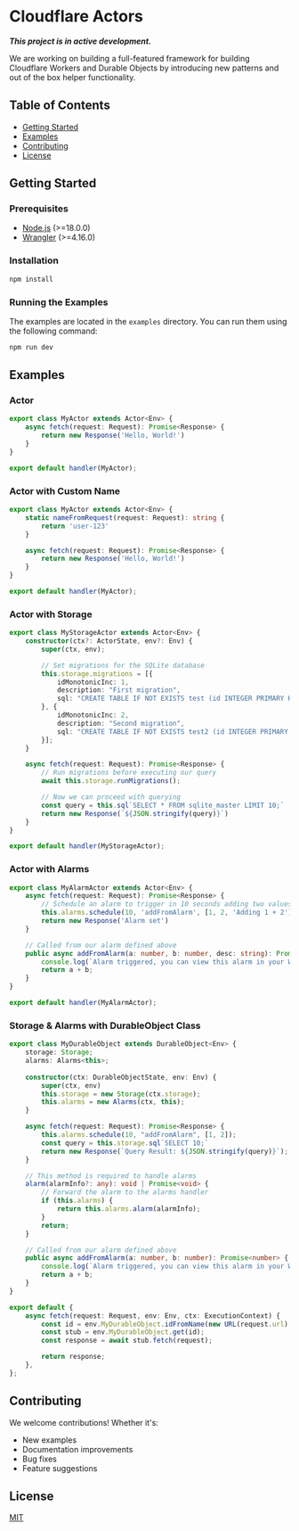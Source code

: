 # Cloudflare Actors

***This project is in active development.***

We are working on building a full-featured framework for building Cloudflare Workers and Durable Objects by introducing new patterns and out of the box helper functionality. 

## Table of Contents

- [Getting Started](#getting-started)
- [Examples](#examples)
- [Contributing](#contributing)
- [License](#license)

## Getting Started

### Prerequisites

- [Node.js](https://nodejs.org/en/download/) (>=18.0.0)
- [Wrangler](https://developers.cloudflare.com/workers/wrangler) (>=4.16.0)

### Installation

```bash
npm install
```

### Running the Examples

The examples are located in the `examples` directory. You can run them using the following command:

```bash
npm run dev
```

## Examples

### Actor

```typescript
export class MyActor extends Actor<Env> {
    async fetch(request: Request): Promise<Response> {
        return new Response('Hello, World!')
    }
}

export default handler(MyActor);
```

### Actor with Custom Name

```typescript
export class MyActor extends Actor<Env> {
    static nameFromRequest(request: Request): string {
        return 'user-123'
    }

    async fetch(request: Request): Promise<Response> {
        return new Response('Hello, World!')
    }
}

export default handler(MyActor);
```

### Actor with Storage

```typescript
export class MyStorageActor extends Actor<Env> {
    constructor(ctx?: ActorState, env?: Env) {
        super(ctx, env);

        // Set migrations for the SQLite database
        this.storage.migrations = [{
            idMonotonicInc: 1,
            description: "First migration",
            sql: "CREATE TABLE IF NOT EXISTS test (id INTEGER PRIMARY KEY)"
        }, {
            idMonotonicInc: 2,
            description: "Second migration",
            sql: "CREATE TABLE IF NOT EXISTS test2 (id INTEGER PRIMARY KEY)"
        }];
    }

    async fetch(request: Request): Promise<Response> {
        // Run migrations before executing our query
        await this.storage.runMigrations();

        // Now we can proceed with querying
        const query = this.sql`SELECT * FROM sqlite_master LIMIT 10;`
        return new Response(`${JSON.stringify(query)}`)
    }
}

export default handler(MyStorageActor);
```

### Actor with Alarms

```typescript
export class MyAlarmActor extends Actor<Env> {
    async fetch(request: Request): Promise<Response> {
        // Schedule an alarm to trigger in 10 seconds adding two values and a description
        this.alarms.schedule(10, 'addFromAlarm', [1, 2, 'Adding 1 + 2']);
        return new Response('Alarm set')
    }

    // Called from our alarm defined above
    public async addFromAlarm(a: number, b: number, desc: string): Promise<number> {
        console.log(`Alarm triggered, you can view this alarm in your Worker logs: ${a} + ${b} (desc: ${desc})`);
        return a + b;
    }
}

export default handler(MyAlarmActor);
```

### Storage & Alarms with DurableObject Class

```typescript
export class MyDurableObject extends DurableObject<Env> {
    storage: Storage;
    alarms: Alarms<this>;
    
    constructor(ctx: DurableObjectState, env: Env) {
        super(ctx, env)
        this.storage = new Storage(ctx.storage);
        this.alarms = new Alarms(ctx, this);
    }

    async fetch(request: Request): Promise<Response> {
        this.alarms.schedule(10, "addFromAlarm", [1, 2]);
        const query = this.storage.sql`SELECT 10;`
        return new Response(`Query Result: ${JSON.stringify(query)}`);
    }

    // This method is required to handle alarms
    alarm(alarmInfo?: any): void | Promise<void> {
        // Forward the alarm to the alarms handler
        if (this.alarms) {
            return this.alarms.alarm(alarmInfo);
        }
        return;
    }

    // Called from our alarm defined above
    public async addFromAlarm(a: number, b: number): Promise<number> {
        console.log(`Alarm triggered, you can view this alarm in your Worker logs: ${a} + ${b}`);
        return a + b;
    }
}

export default {
    async fetch(request: Request, env: Env, ctx: ExecutionContext) {
        const id = env.MyDurableObject.idFromName(new URL(request.url).pathname);
        const stub = env.MyDurableObject.get(id);
        const response = await stub.fetch(request);

        return response;
    },
};
```

## Contributing

We welcome contributions! Whether it's:

- New examples
- Documentation improvements
- Bug fixes
- Feature suggestions

## License

[MIT](LICENSE)

